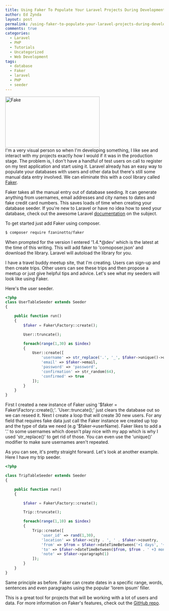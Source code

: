 ```yaml
---
title: Using Faker To Populate Your Laravel Projects During Development
author: Ed Zynda
layout: post
permalink: /using-faker-to-populate-your-laravel-projects-during-development/
comments: true
categories:
  - Laravel
  - PHP
  - Tutorials
  - Uncategorized
  - Web Development
tags:
  - database
  - Faker
  - laravel
  - PHP
  - seeder
---
```

[<img src="http://www.edzynda.com/media/fake-300x162.jpg" alt="Fake" width="300" height="162" class="alignnone size-medium wp-image-625" />][1]  
I'm a very visual person so when I'm developing something, I like see and interact with my projects exactly how I would if it was in the production stage. The problem is, I don't have a handful of test users on call to register on my test application and start using it. Laravel already has an easy way to populate your databases with users and other data but there's still some manual data entry involved. We can eliminate this with a cool library called <a href="https://github.com/fzaninotto/Faker" title="Faker on GitHub" target="_blank">Faker</a>.

Faker takes all the manual entry out of database seeding. It can generate anything from usernames, email addresses and city names to dates and fake credit card numbers. This saves loads of time when creating your database seeder. If you're new to Laravel or have no idea how to seed your database, check out the awesome Laravel <a href="http://laravel.com/docs/migrations#database-seeding" title="Laravel - Database Seeding" target="_blank">documentation</a> on the subject.

To get started just add Faker using composer.

```bash  
$ composer require fzaninotto/faker  
```

When prompted for the version I entered '1.4.*@dev' which is the latest at the time of this writing. This will add faker to 'comoposer.json' and download the library. Laravel will autoload the library for you.

I have a travel buddy meetup site, that I'm creating. Users can sign-up and then create trips. Other users can see these trips and then propose a meetup or just give helpful tips and advice. Let's see what my seeders will look like using Faker.

Here's the user seeder.

```php  
<?php
class UserTableSeeder extends Seeder 
{

    public function run()  
    {  
        $faker = Faker\Factory::create();

        User::truncate();

        foreach(range(1,30) as $index)  
        {  
            User::create([  
                'username' => str_replace('.', '_', $faker->unique()->userName),  
                'email' => $faker->email,  
                'password' => 'password',  
                'confirmation' => str_random(64),  
                'confirmed' => true  
            ]);  
        }
    }
}  
```

First I created a new instance of Faker using '$faker = Faker\Factory::create();'. 'User::truncate();' just clears the database out so we can reseed it. Next I create a loop that will create 30 new users. For any field that requires fake data just call the Faker instance we created up top and the type of data we need (e.g '$faker->userName). Faker likes to add a '.' to some usernames which doesn't play nice with my app which is why I used 'str_replace()' to get rid of those. You can even use the 'unique()' modifier to make sure usernames aren't repeated.

As you can see, it's pretty straight forward. Let's look at another example. Here I have my trip seeder.

```php  
<?php 

class TripTableSeeder extends Seeder 
{

    public function run()  
    {

        $faker = Faker\Factory::create();

        Trip::truncate();

        foreach(range(1,10) as $index)  
        {  
            Trip::create([  
                'user_id' => rand(1,30),  
                'location' => $faker->city . ', ' . $faker->country,  
                'from' => $from = $faker->dateTimeBetween('+1 days', '+2 years')->format('m/d/Y'),  
                'to' => $faker->dateTimeBetween($from, $from . ' +3 months')->format('m/d/Y'),  
                'note' => $faker->paragraph(1)  
            ]);  
        }  
    }  
}  
```

Same principle as before. Faker can create dates in a specific range, words, sentences and even paragraphs using the popular 'lorem ipsum' filler.

This is a great tool for projects that will be working with a lot of users and data. For more information on Faker's features, check out the <a href="https://github.com/fzaninotto/Faker" title="Faker on GitHub" target="_blank">GitHub repo</a>.

 [1]: http://www.edzynda.com/media/fake.jpg